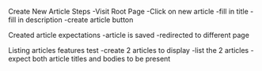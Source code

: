 Create New Article Steps
-Visit Root Page
-Click on new article
-fill in title
-fill in description
-create article button

Created article expectations
-article is saved
-redirected to different page

Listing articles features test
-create 2 articles to display
-list the 2 articles
-expect both article titles and bodies to be present
